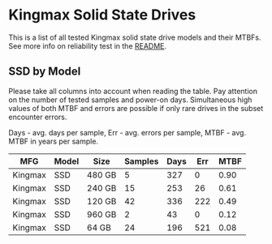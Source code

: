 Kingmax Solid State Drives
==========================

This is a list of all tested Kingmax solid state drive models and their MTBFs. See
more info on reliability test in the [README](https://github.com/linuxhw/SMART).

SSD by Model
------------

Please take all columns into account when reading the table. Pay attention on the
number of tested samples and power-on days. Simultaneous high values of both MTBF
and errors are possible if only rare drives in the subset encounter errors.

Days - avg. days per sample,
Err  - avg. errors per sample,
MTBF - avg. MTBF in years per sample.

| MFG       | Model              | Size   | Samples | Days  | Err   | MTBF |
|-----------|--------------------|--------|---------|-------|-------|------|
| Kingmax   | SSD                | 480 GB | 5       | 327   | 0     | 0.90   |
| Kingmax   | SSD                | 240 GB | 15      | 253   | 26    | 0.61   |
| Kingmax   | SSD                | 120 GB | 42      | 336   | 222   | 0.49   |
| Kingmax   | SSD                | 960 GB | 2       | 43    | 0     | 0.12   |
| Kingmax   | SSD                | 64 GB  | 24      | 196   | 521   | 0.08   |
